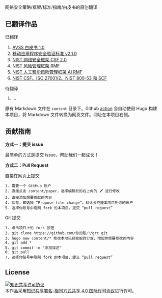 网络安全策略/框架/标准/指南/白皮书的原创翻译

## 已翻译作品

已翻译

1. [AVSS 白皮书 1.0](https://secnotes.github.io/grc/paper/avsswhitepaper/avsswhitepaperreleasedv10_zh/)
2. [移动应用程序安全验证标准 v2.1.0](https://secnotes.github.io/grc/paper/owasp_masvs/masvs_v2.1.0_zh/)
3. [NIST 网络安全框架 CSF 2.0](https://secnotes.github.io/grc/paper/csf2.0/csf2.0_zh/)
4. [NIST 风险管理框架 RMF](https://secnotes.github.io/grc/paper/rmf/rmf_zh/)
5. [NIST 人工智能风险管理框架 AI RMF](https://secnotes.github.io/grc/paper/airmf/ai_rmf1.0_zh/)
6. [NIST CSF、ISO 27001/2、NIST 800-53 和 SCF](https://secnotes.github.io/grc/blogs/csf27001_80053_scf/readme/)

待翻译

1. ...

原有 Markdown 文件在 `content` 目录下。Github [action](https://github.com/secnotes/grc/actions) 会自动使用 Hugo 构建本项目，将 Markdown 文件转换为网页文件。网址在本项目右侧。

## 贡献指南

**方式一：提交 issue**

最简单的方式是提交 issue，帮助我们一起成长！

**方式二：Pull Request**

直接在网页上提交

```
1. 需要一个 GitHub 账户
2. 直接点击 content/paper，选择编辑栏的右上角的 🖊 进行修改
3. 直接添加想要贡献的内容
4. 保存，即选择 “Propose file change”，默认会克隆本项目到你的账户
5. 选择你账号中刚刚 fork 的本项目，提交 “pull request”
```

Git 提交

```
1. 点击项目上的 fork 按钮
2. git clone https://github.com/你的账户/grc.git
3. hugo new content/* 修改本地已经拉取的分支，增加你想要修改的内容
4. git add *
5. git commit -m "添加描述"
6. git pull
7. 选择你账号中刚刚 fork 的本项目，提交 “pull request”
```

## License

<a rel="license" href="http://creativecommons.org/licenses/by-sa/4.0/"><img alt="知识共享许可协议" style="border-width:0" src="https://i.creativecommons.org/l/by-sa/4.0/88x31.png" /></a><br />本作品采用<a rel="license" href="http://creativecommons.org/licenses/by-sa/4.0/">知识共享署名-相同方式共享 4.0 国际许可协议</a>进行许可。
